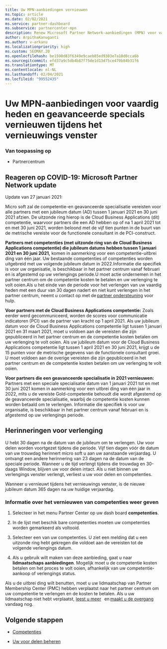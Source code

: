 ```yaml
---
title: Uw MPN-aanbiedingen vernieuwen
ms.topic: article
ms.date: 02/02/2021
ms.service: partner-dashboard
ms.subservice: partnercenter-mpn
description: Renew Microsoft Partner Network-aanbiedingen (MPN) voor vaardig heden en geavanceerde specials-het venster voor het vernieuwen van de dag van aankoop datum plus één dag wordt gestart.
author: ArpithaKanuganti
ms.author: v-arkanu
ms.localizationpriority: high
ms.custom: SEOMAY.20
ms.openlocfilehash: be1590d83f6349e9caeb85ed9303e7a10d0cca6b
ms.sourcegitcommit: efd37a9c5db4b87f75de1d13d75ce470b84b31f6
ms.translationtype: MT
ms.contentlocale: nl-NL
ms.lasthandoff: 02/04/2021
ms.locfileid: "99552435"
---
```

# <a name="renew-your-mpn-offers-for-competencies-and-advanced-specializations-during-the-renewal-window"></a>Uw MPN-aanbiedingen voor vaardig heden en geavanceerde specials vernieuwen tijdens het vernieuwings venster

### <a name="applies-to"></a>Van toepassing op

- Partnercentrum

## <a name="responding-to-covid-19-microsoft-partner-network-update"></a>Reageren op COVID-19: Microsoft Partner Network update

Update van 27 januari 2021:  

Micro soft zal de competentie-en geavanceerde specialisatie vereisten voor alle partners met een jubileum datum (AD) tussen 1 januari 2021 en 30 juni 2021 afzien. De uitzonde ring hierop is de Cloud Business Applications (dit) competentie, waarvoor partners die een AD hebben op of na 1 april 2021 tot en met 30 juni 2021, worden beloond met de vijf tien punten in de buurt van de metrische vereiste voor de functionele consultant in de PCI-construct.  

**Partners met competenties (met uitzonde ring van de Cloud Business Applications competentie) die jubileum datums hebben tussen 1 januari 2021 en 30 juni 2021,** komen in aanmerking voor een competentie-uitbrei ding van één jaar. Uw bestaande competenties of competenties worden uitgebreid met uw volgende jubileum datum in 2022.Informatie die specifiek is voor uw organisatie, is beschikbaar in het partner centrum vanaf februari en is afgestemd op uw verlengings periode.U moet actie ondernemen in het partner centrum om de competentie kosten te betalen en uw verlenging te volt ooien.Als u het einde van de periode voor het verlengen van uw vaardig heden met een duur van 30 dagen nadert en niet kunt verlengen in het partner centrum, neemt u contact op met de [partner ondersteuning](https://partner.microsoft.com/support) voor hulp.  

**Voor partners met de Cloud Business Applications competentie:** Zoals eerder werd gecommuniceerd, worden de scores voor communicatie indicatoren (PCI) van de partner van kracht op 1 april 2021. Als uw jubileum datum voor de Cloud Business Applications competentie ligt tussen 1 januari 2021 en 31 maart 2021, moet u voldoen aan de vereisten die zijn gepubliceerd in het partner centrum en de competentie kosten betalen om uw verlenging te volt ooien. Als uw jubileum datum voor de Cloud Business Applications competentie ligt tussen 1 april 2021 en 30 juni 2021, krijgt u de 15 punten voor de metrische gegevens van de functionele consultant groei. U moet voldoen aan de overige vereisten die zijn gepubliceerd in het partner centrum en de competentie kosten betalen om uw verlenging te volt ooien.  

**Voor partners die een geavanceerde specialisatie in 2021 vernieuwen:** Partners met een speciale specialisatie datum van 1 januari 2021 tot en met 30 juni 2021 komen in aanmerking voor een uitbrei ding van één jaar in 2022, mits u de vereiste Gold-competentie behoudt die wordt afgestemd op de geavanceerde specialisatie, waarbij de competentie kosten kunnen worden betaald om te verlengen. Informatie die specifiek is voor uw organisatie, is beschikbaar in het partner centrum vanaf februari en is afgestemd op uw verlengings periode.  

## <a name="renewal-reminders"></a>Herinneringen voor verlenging

U hebt 30 dagen na de datum van de jubileum om te verlengen. Uw voor delen worden voortgezet tijdens die periode. Vijf tien dagen vóór de datum van uw trouwdag herinnert micro soft u aan uw aanstaande verjaardag. U ontvangt een andere herinnering van 23 dagen na de datum van de speciale periode. Wanneer u de tijd verlengt tijdens die trouwdag en 30-daags Window, blijven uw voor delen intact. Als u niet binnen uw verlengings venster verlengt, verliest u uw voor delen en competenties.

Wanneer u vernieuwt tijdens het vernieuwings venster, is de nieuwe jubileum datum 365 dagen na uw huidige verjaardag.

### <a name="how-to-view-competency-renewal-information"></a>Informatie over het vernieuwen van competenties weer geven

1. Selecteer in het menu Partner Center op uw dash board **competenties**.  

2. In de lijst met beschik bare competenties moeten uw competenties worden gemarkeerd als voltooid.  

3. Selecteer een van uw competenties. U ziet een melding dat u een uitzonde ring hebt gekregen die voldoet aan de vereisten tot de volgende verlengings datum.

4. Als u gebruik wilt maken van deze aanbieding, gaat u naar **lidmaatschaps aanbiedingen**. Mogelijk moet u de competentie kosten betalen om het proces te volt ooien, afhankelijk van uw competentie-aankoop of verlengings status.

Als u de uitbrei ding wilt benutten, moet u uw lidmaatschap van Partner Membership Center (PMC) hebben verplaatst naar het partner centrum om uw competentie te verlengen en de kosten te betalen. Als u uw lidmaatschap niet hebt verplaatst, [leest u meer](prepare-pmc-pc-migration.md)   en [maakt u de overgang](https://partners.microsoft.com/partnerprogram/Welcome.aspx)   vandaag nog.  

## <a name="next-steps"></a>Volgende stappen

- [Competenties](learn-about-competencies.md)

- [Uw voor delen beheren](manage-your-partner-network-benefits.md)

